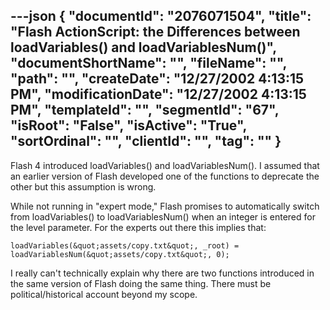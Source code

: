 ---json
{
  "documentId": "2076071504",
  "title": "Flash ActionScript: the Differences between loadVariables() and loadVariablesNum()",
  "documentShortName": "",
  "fileName": "",
  "path": "",
  "createDate": "12/27/2002 4:13:15 PM",
  "modificationDate": "12/27/2002 4:13:15 PM",
  "templateId": "",
  "segmentId": "67",
  "isRoot": "False",
  "isActive": "True",
  "sortOrdinal": "",
  "clientId": "",
  "tag": ""
}
---

Flash 4 introduced loadVariables() and loadVariablesNum(). I assumed that an earlier version of Flash developed one of the functions to deprecate the other but this assumption is wrong.

While not running in &quot;expert mode,&quot; Flash promises to automatically switch from loadVariables() to loadVariablesNum() when an integer is entered for the level parameter. For the experts out there this implies that:

    loadVariables(&quot;assets/copy.txt&quot;, _root) = loadVariablesNum(&quot;assets/copy.txt&quot;, 0);

I really can't technically explain why there are two functions introduced in the same version of Flash doing the same thing. There must be political/historical account beyond my scope.
